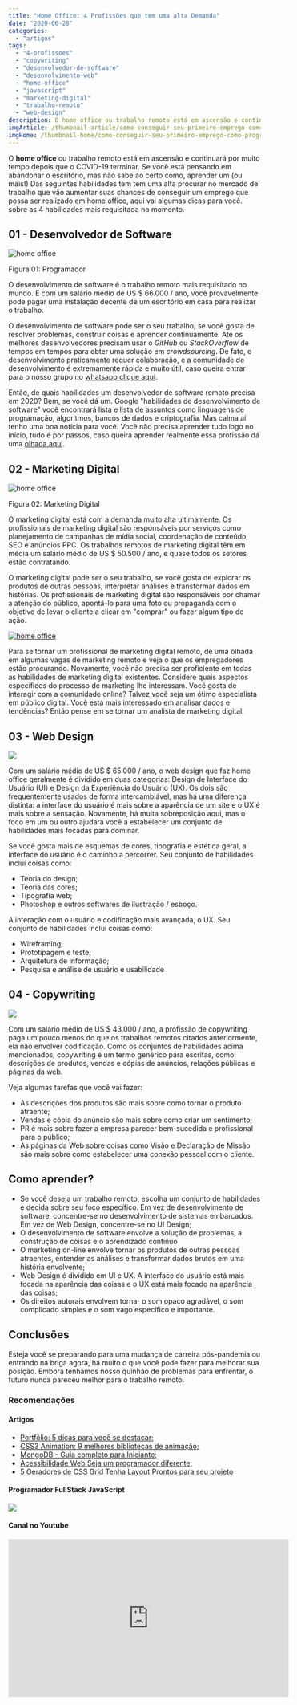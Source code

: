 ```yaml
---
title: "Home Office: 4 Profissões que tem uma alta Demanda"
date: "2020-06-28"
categories: 
  - "artigos"
tags: 
  - "4-profissoes"
  - "copywriting"
  - "desenvolvedor-de-software"
  - "desenvolvimento-web"
  - "home-office"
  - "javascript"
  - "marketing-digital"
  - "trabalho-remoto"
  - "web-design"
description: O home office ou trabalho remoto está em ascensão e continuará por muito tempo depois que o COVID-19 terminar. Se você está pensando em abandonar o escritório, mas não sabe ao certo como, aprender um (ou mais!) Das seguintes habilidades tem tem uma alta procurar no mercado de trabalho que vão aumentar suas chances de conseguir um emprego que possa ser realizado em home office, aqui vai algumas dicas para você. sobre as 4 habilidades mais requisitada no momento.
imgArticle: /thumbnail-article/como-conseguir-seu-primeiro-emprego-como-programador.png
imgHome: /thumbnail-home/como-conseguir-seu-primeiro-emprego-como-programador.png
---
```


O **home office** ou trabalho remoto está em ascensão e continuará por muito tempo depois que o COVID-19 terminar. Se você está pensando em abandonar o escritório, mas não sabe ao certo como, aprender um (ou mais!) Das seguintes habilidades tem tem uma alta procurar no mercado de trabalho que vão aumentar suas chances de conseguir um emprego que possa ser realizado em home office, aqui vai algumas dicas para você. sobre as 4 habilidades mais requisitada no momento.

## 01 - Desenvolvedor de Software

![home office](/uploads/2020/06/programador.jpg)

Figura 01: Programador

O desenvolvimento de software é o trabalho remoto mais requisitado no mundo. E com um salário médio de US $ 66.000 / ano, você provavelmente pode pagar uma instalação decente de um escritório em casa para realizar o trabalho.

O desenvolvimento de software pode ser o seu trabalho, se você gosta de resolver problemas, construir coisas e aprender continuamente. Até os melhores desenvolvedores precisam usar o _GitHub_ ou _StackOverflow_ de tempos em tempos para obter uma solução em _crowdsourcing_. De fato, o desenvolvimento praticamente requer colaboração, e a comunidade de desenvolvimento é extremamente rápida e muito útil, caso queira entrar para o nosso grupo no [whatsapp clique aqui](https://chat.whatsapp.com/Gd0TruowvdD7YgnZLyc9Pz).

Então, de quais habilidades um desenvolvedor de software remoto precisa em 2020? Bem, se você dá um. Google "habilidades de desenvolvimento de software" você encontrará lista e lista de assuntos como linguagens de programação, algoritmos, bancos de dados e criptografia. Mas calma aí tenho uma boa notícia para você. Você não precisa aprender tudo logo no início, tudo é por passos, caso queira aprender realmente essa profissão dá uma [olhada aqui](/programador-fullstack-8-semanas).

## 02 - Marketing Digital

![home office](/uploads/2020/06/marketing-digital-1.jpg)

Figura 02: Marketing Digital

O marketing digital está com a demanda muito alta ultimamente. Os profissionais de marketing digital são responsáveis ​​por serviços como planejamento de campanhas de mídia social, coordenação de conteúdo, SEO e anúncios PPC. Os trabalhos remotos de marketing digital têm em média um salário médio de US $ 50.500 / ano, e quase todos os setores estão contratando.

O marketing digital pode ser o seu trabalho, se você gosta de explorar os produtos de outras pessoas, interpretar análises e transformar dados em histórias. Os profissionais de marketing digital são responsáveis ​​por chamar a atenção do público, apontá-lo para uma foto ou propaganda com o objetivo de levar o cliente a clicar em "comprar" ou fazer algum tipo de ação.

[![home office](/uploads/2020/06/MiniCurso-CTA-blog.png)](/mini-curso-construindo-seu-jogo-em-javascript/)

Para se tornar um profissional de marketing digital remoto, dê uma olhada em algumas vagas de marketing remoto e veja o que os empregadores estão procurando. Novamente, você não precisa ser proficiente em todas as habilidades de marketing digital existentes. Considere quais aspectos específicos do processo de marketing lhe interessam. Você gosta de interagir com a comunidade online? Talvez você seja um ótimo especialista em público digital. Você está mais interessado em analisar dados e tendências? Então pense em se tornar um analista de marketing digital.

## 03 - Web Design

![](/uploads/2020/06/web-desing.jpg)

Com um salário médio de US $ 65.000 / ano, o web design que faz home office geralmente é dividido em duas categorias: Design de Interface do Usuário (UI) e Design da Experiência do Usuário (UX). Os dois são frequentemente usados ​​de forma intercambiável, mas há uma diferença distinta: a interface do usuário é mais sobre a aparência de um site e o UX é mais sobre a sensação. Novamente, há muita sobreposição aqui, mas o foco em um ou outro ajudará você a estabelecer um conjunto de habilidades mais focadas para dominar.

Se você gosta mais de esquemas de cores, tipografia e estética geral, a interface do usuário é o caminho a percorrer. Seu conjunto de habilidades inclui coisas como:

- Teoria do design;
- Teoria das cores;
- Tipografia web;
- Photoshop e outros softwares de ilustração / esboço.

A interação com o usuário e codificação mais avançada, o UX. Seu conjunto de habilidades inclui coisas como:

- Wireframing;
- Prototipagem e teste;
- Arquitetura de informação;
- Pesquisa e análise de usuário e usabilidade

## 04 - Copywriting

![](/uploads/2020/06/redação.jpg)

Com um salário médio de US $ 43.000 / ano, a profissão de copywriting paga um pouco menos do que os trabalhos remotos citados anteriormente, ela não envolver codificação. Como os conjuntos de habilidades acima mencionados, copywriting é um termo genérico para escritas, como descrições de produtos, vendas e cópias de anúncios, relações públicas e páginas da web.

Veja algumas tarefas que você vai fazer:

- As descrições dos produtos são mais sobre como tornar o produto atraente;
- Vendas e cópia do anúncio são mais sobre como criar um sentimento;
- PR é mais sobre fazer a empresa parecer bem-sucedida e profissional para o público;
- As páginas da Web sobre coisas como Visão e Declaração de Missão são mais sobre como estabelecer uma conexão pessoal com o cliente.

## Como aprender?

- Se você deseja um trabalho remoto, escolha um conjunto de habilidades e decida sobre seu foco específico. Em vez de desenvolvimento de software, concentre-se no desenvolvimento de sistemas embarcados. Em vez de Web Design, concentre-se no UI Design;
- O desenvolvimento de software envolve a solução de problemas, a construção de coisas e o aprendizado contínuo
- O marketing on-line envolve tornar os produtos de outras pessoas atraentes, entender as análises e transformar dados brutos em uma história envolvente;
- Web Design é dividido em UI e UX. A interface do usuário está mais focada na aparência das coisas e o UX está mais focado na aparência das coisas;
- Os direitos autorais envolvem tornar o som opaco agradável, o som complicado simples e o som vago específico e importante.

## Conclusões

Esteja você se preparando para uma mudança de carreira pós-pandemia ou entrando na briga agora, há muito o que você pode fazer para melhorar sua posição. Embora tenhamos nosso quinhão de problemas para enfrentar, o futuro nunca pareceu melhor para o trabalho remoto.

### Recomendações

#### Artigos

- [Portfólio: 5 dicas para você se destacar;](/portfolio-5-dicas-para-voce-se-destacar/)
- [CSS3 Animation: 9 melhores bibliotecas de animação;](/css3-animation-9-biblioteca-de-animacao/)
- [MongoDB - Guia completo para Iniciante;](/mongodb-guia-completo-para-iniciante/)
- [Acessibilidade Web Seja um programador diferente;](/acessibilidade-web-um-programador-diferente/)
- [5 Geradores de CSS Grid Tenha Layout Prontos para seu projeto](/5-geradores-css-grid/)

#### Programador FullStack JavaScript

![](/uploads/2020/04/banner-de-divulgação-dos-artigos-1024x1024.png)

#### Canal no Youtube

<iframe width="560" height="315" src="https://www.youtube.com/embed/0rKM4mgZmKg" frameborder="0" allow="accelerometer; autoplay; encrypted-media; gyroscope; picture-in-picture" allowfullscreen></iframe>
